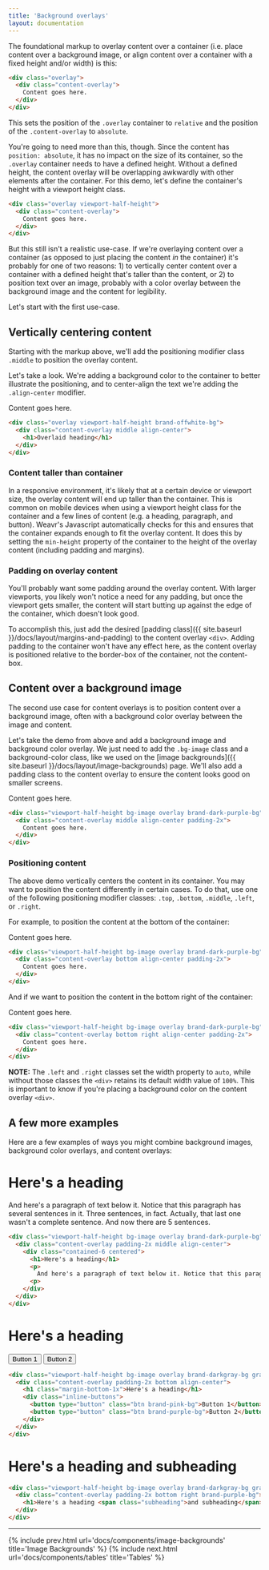 ```yaml
---
title: 'Background overlays'
layout: documentation
---
```


The foundational markup to overlay content over a container (i.e. place content over a background image, or align content over a container with a fixed height and/or width) is this:

```html
<div class="overlay">
  <div class="content-overlay">
    Content goes here.
  </div>
</div>
```

This sets the position of the `.overlay` container to `relative` and the position of the `.content-overlay` to `absolute`.

You're going to need more than this, though. Since the content has `position: absolute`, it has no impact on the size of its container, so the `.overlay` container needs to have a defined height. Without a defined height, the content overlay will be overlapping awkwardly with other elements after the container. For this demo, let's define the container's height with a viewport height class.

```html
<div class="overlay viewport-half-height">
  <div class="content-overlay">
    Content goes here.
  </div>
</div>
```

But this still isn't a realistic use-case. If we're overlaying content over a container (as opposed to just placing the content _in_ the container) it's probably for one of two reasons: 1) to vertically center content over a container with a defined height that's taller than the content, or 2) to position text over an image, probably with a color overlay between the background image and the content for legibility.

Let's start with the first use-case.

## Vertically centering content

Starting with the markup above, we'll add the positioning modifier class `.middle` to position the overlay content.

Let's take a look. We're adding a background color to the container to better illustrate the positioning, and to center-align the text we're adding the `.align-center` modifier.

<div class="demo">
  <div class="overlay viewport-half-height brand-offwhite-bg">
    <div class="content-overlay middle align-center">
      Content goes here.
    </div>
  </div>
</div>

```html
<div class="overlay viewport-half-height brand-offwhite-bg">
  <div class="content-overlay middle align-center">
    <h1>Overlaid heading</h1>
  </div>
</div>
```

### Content taller than container

In a responsive environment, it's likely that at a certain device or viewport size, the overlay content will end up taller than the container. This is common on mobile devices when using a viewport height class for the container and a few lines of content (e.g. a heading, paragraph, and button). Weavr's Javascript automatically checks for this and ensures that the container expands enough to fit the overlay content. It does this by setting the `min-height` property of the container to the height of the overlay content (including padding and margins).

### Padding on overlay content

You'll probably want some padding around the overlay content. With larger viewports, you likely won't notice a need for any padding, but once the viewport gets smaller, the content will start butting up against the edge of the container, which doesn't look good.

To accomplish this, just add the desired [padding class]({{ site.baseurl }}/docs/layout/margins-and-padding) to the content overlay `<div>`. Adding padding to the container won't have any effect here, as the content overlay is positioned relative to the border-box of the container, not the content-box.

## Content over a background image

The second use case for content overlays is to position content over a background image, often with a background color overlay between the image and content.

Let's take the demo from above and add a background image and background color overlay. We just need to add the `.bg-image` class and a background-color class, like we used on the [image backgrounds]({{ site.baseurl }}/docs/layout/image-backgrounds) page. We'll also add a padding class to the content overlay to ensure the content looks good on smaller screens.

<div class="demo">
  <div class="viewport-half-height bg-image overlay brand-dark-purple-bg" style="background-image: url('{{ site.baseurl }}/images/sample-bg-image.jpg')">
    <div class="content-overlay middle align-center padding-2x">
      Content goes here.
    </div>
  </div>
</div>

```html
<div class="viewport-half-height bg-image overlay brand-dark-purple-bg" style="background-image: url('{{ site.baseurl }}/images/sample-bg-image.jpg')">
  <div class="content-overlay middle align-center padding-2x">
    Content goes here.
  </div>
</div>
```

### Positioning content

The above demo vertically centers the content in its container. You may want to position the content differently in certain cases. To do that, use one of the following positioning modifier classes: `.top`, `.bottom`, `.middle`, `.left`, or `.right`.

For example, to position the content at the bottom of the container:

<div class="demo">
  <div class="viewport-half-height bg-image overlay brand-dark-purple-bg" style="background-image: url('{{ site.baseurl }}/images/sample-bg-image.jpg')">
    <div class="content-overlay bottom align-center padding-2x">
      Content goes here.
    </div>
  </div>
</div>

```html
<div class="viewport-half-height bg-image overlay brand-dark-purple-bg" style="background-image: url('{{ site.baseurl }}/images/sample-bg-image.jpg')">
  <div class="content-overlay bottom align-center padding-2x">
    Content goes here.
  </div>
</div>
```

And if we want to position the content in the bottom right of the container:

<div class="demo">
  <div class="viewport-half-height bg-image overlay brand-dark-purple-bg" style="background-image: url('{{ site.baseurl }}/images/sample-bg-image.jpg')">
    <div class="content-overlay bottom right align-center padding-2x">
      Content goes here.
    </div>
  </div>
</div>

```html
<div class="viewport-half-height bg-image overlay brand-dark-purple-bg" style="background-image: url('{{ site.baseurl }}/images/sample-bg-image.jpg')">
  <div class="content-overlay bottom right align-center padding-2x">
    Content goes here.
  </div>
</div>
```

<div class="alert">
  <p>
    <strong>NOTE:</strong> The <code>.left</code> and <code>.right</code> classes set the width property to <code>auto</code>, while without those classes the <code>&lt;div&gt;</code> retains its default width value of <code>100%</code>. This is important to know if you're placing a background color on the content overlay <code>&lt;div&gt;</code>.
  </p>
</div>

## A few more examples

Here are a few examples of ways you might combine background images, background color overlays, and content overlays:

<div class="demo">
  <div class="viewport-half-height bg-image overlay brand-dark-purple-bg" style="background-image: url('{{ site.baseurl }}/images/sample-bg-image.jpg')">
    <div class="content-overlay padding-2x middle align-center">
      <div class="contained-6 centered">
        <h1>Here's a heading</h1>
        <p>
          And here's a paragraph of text below it. Notice that this paragraph has several sentences in it. Three sentences, in fact. Actually, that last one wasn't a complete sentence. And now there are 5 sentences.
        <p>
      </div>
    </div>
  </div>
</div>

```html
<div class="viewport-half-height bg-image overlay brand-dark-purple-bg" style="background-image: url('{{ site.baseurl }}/images/sample-bg-image.jpg')">
  <div class="content-overlay padding-2x middle align-center">
    <div class="contained-6 centered">
      <h1>Here's a heading</h1>
      <p>
        And here's a paragraph of text below it. Notice that this paragraph has several sentences in it. Three sentences, in fact. Actually, that last one wasn't a complete sentence. And now there are 5 sentences.
      <p>
    </div>
  </div>
</div>
```

<div class="demo">
  <div class="viewport-half-height bg-image overlay brand-darkgray-bg gradient" style="background-image: url('{{ site.baseurl }}/images/sample-bg-image.jpg')">
    <div class="content-overlay padding-2x bottom align-center">
      <h1 class="margin-bottom-1x">Here's a heading</h1>
      <div class="inline-buttons">
        <button type="button" class="btn brand-pink-bg">Button 1</button>
        <button type="button" class="btn brand-purple-bg">Button 2</button>
      </div>
    </div>
  </div>
</div>

```html
<div class="viewport-half-height bg-image overlay brand-darkgray-bg gradient" style="background-image: url('{{ site.baseurl }}/images/sample-bg-image.jpg')">
  <div class="content-overlay padding-2x bottom align-center">
    <h1 class="margin-bottom-1x">Here's a heading</h1>
    <div class="inline-buttons">
      <button type="button" class="btn brand-pink-bg">Button 1</button>
      <button type="button" class="btn brand-purple-bg">Button 2</button>
    </div>
  </div>
</div>
```

<div class="demo">
  <div class="viewport-half-height bg-image overlay" style="background-image: url('{{ site.baseurl }}/images/sample-bg-image.jpg')">
    <div class="content-overlay padding-2x bottom right brand-purple-bg">
      <h1>Here's a heading <span class="subheading">and subheading</span></h1>
    </div>
  </div>
</div>

```html
<div class="viewport-half-height bg-image overlay brand-darkgray-bg gradient" style="background-image: url('{{ site.baseurl }}/images/sample-bg-image.jpg')">
  <div class="content-overlay padding-2x bottom right brand-purple-bg">
    <h1>Here's a heading <span class="subheading">and subheading</span></h1>
  </div>
</div>
```

---

{% include prev.html url='docs/components/image-backgrounds' title='Image Backgrounds' %}
{% include next.html url='docs/components/tables' title='Tables' %}

